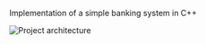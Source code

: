 Implementation of a simple banking system in C++

![Project architecture](https://github.com/Ichimonj/Simple-banking-system/assets/121077756/1e6b157b-ac7b-434d-999a-8c52c58bb0f8)
